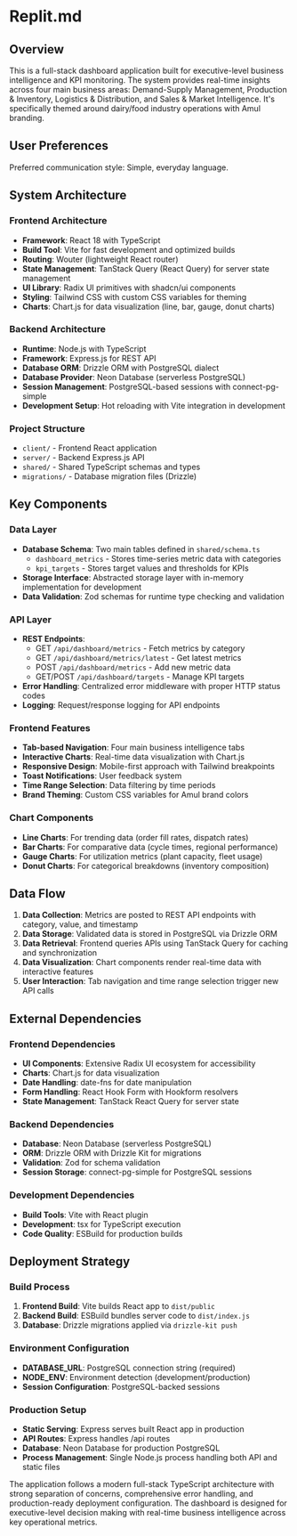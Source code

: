 # Replit.md

## Overview

This is a full-stack dashboard application built for executive-level business intelligence and KPI monitoring. The system provides real-time insights across four main business areas: Demand-Supply Management, Production & Inventory, Logistics & Distribution, and Sales & Market Intelligence. It's specifically themed around dairy/food industry operations with Amul branding.

## User Preferences

Preferred communication style: Simple, everyday language.

## System Architecture

### Frontend Architecture
- **Framework**: React 18 with TypeScript
- **Build Tool**: Vite for fast development and optimized builds
- **Routing**: Wouter (lightweight React router)
- **State Management**: TanStack Query (React Query) for server state management
- **UI Library**: Radix UI primitives with shadcn/ui components
- **Styling**: Tailwind CSS with custom CSS variables for theming
- **Charts**: Chart.js for data visualization (line, bar, gauge, donut charts)

### Backend Architecture
- **Runtime**: Node.js with TypeScript
- **Framework**: Express.js for REST API
- **Database ORM**: Drizzle ORM with PostgreSQL dialect
- **Database Provider**: Neon Database (serverless PostgreSQL)
- **Session Management**: PostgreSQL-based sessions with connect-pg-simple
- **Development Setup**: Hot reloading with Vite integration in development

### Project Structure
- `client/` - Frontend React application
- `server/` - Backend Express.js API
- `shared/` - Shared TypeScript schemas and types
- `migrations/` - Database migration files (Drizzle)

## Key Components

### Data Layer
- **Database Schema**: Two main tables defined in `shared/schema.ts`
  - `dashboard_metrics` - Stores time-series metric data with categories
  - `kpi_targets` - Stores target values and thresholds for KPIs
- **Storage Interface**: Abstracted storage layer with in-memory implementation for development
- **Data Validation**: Zod schemas for runtime type checking and validation

### API Layer
- **REST Endpoints**: 
  - GET `/api/dashboard/metrics` - Fetch metrics by category
  - GET `/api/dashboard/metrics/latest` - Get latest metrics
  - POST `/api/dashboard/metrics` - Add new metric data
  - GET/POST `/api/dashboard/targets` - Manage KPI targets
- **Error Handling**: Centralized error middleware with proper HTTP status codes
- **Logging**: Request/response logging for API endpoints

### Frontend Features
- **Tab-based Navigation**: Four main business intelligence tabs
- **Interactive Charts**: Real-time data visualization with Chart.js
- **Responsive Design**: Mobile-first approach with Tailwind breakpoints
- **Toast Notifications**: User feedback system
- **Time Range Selection**: Data filtering by time periods
- **Brand Theming**: Custom CSS variables for Amul brand colors

### Chart Components
- **Line Charts**: For trending data (order fill rates, dispatch rates)
- **Bar Charts**: For comparative data (cycle times, regional performance)
- **Gauge Charts**: For utilization metrics (plant capacity, fleet usage)
- **Donut Charts**: For categorical breakdowns (inventory composition)

## Data Flow

1. **Data Collection**: Metrics are posted to REST API endpoints with category, value, and timestamp
2. **Data Storage**: Validated data is stored in PostgreSQL via Drizzle ORM
3. **Data Retrieval**: Frontend queries APIs using TanStack Query for caching and synchronization
4. **Data Visualization**: Chart components render real-time data with interactive features
5. **User Interaction**: Tab navigation and time range selection trigger new API calls

## External Dependencies

### Frontend Dependencies
- **UI Components**: Extensive Radix UI ecosystem for accessibility
- **Charts**: Chart.js for data visualization
- **Date Handling**: date-fns for date manipulation
- **Form Handling**: React Hook Form with Hookform resolvers
- **State Management**: TanStack React Query for server state

### Backend Dependencies
- **Database**: Neon Database (serverless PostgreSQL)
- **ORM**: Drizzle ORM with Drizzle Kit for migrations
- **Validation**: Zod for schema validation
- **Session Storage**: connect-pg-simple for PostgreSQL sessions

### Development Dependencies
- **Build Tools**: Vite with React plugin
- **Development**: tsx for TypeScript execution
- **Code Quality**: ESBuild for production builds

## Deployment Strategy

### Build Process
1. **Frontend Build**: Vite builds React app to `dist/public`
2. **Backend Build**: ESBuild bundles server code to `dist/index.js`
3. **Database**: Drizzle migrations applied via `drizzle-kit push`

### Environment Configuration
- **DATABASE_URL**: PostgreSQL connection string (required)
- **NODE_ENV**: Environment detection (development/production)
- **Session Configuration**: PostgreSQL-backed sessions

### Production Setup
- **Static Serving**: Express serves built React app in production
- **API Routes**: Express handles /api routes
- **Database**: Neon Database for production PostgreSQL
- **Process Management**: Single Node.js process handling both API and static files

The application follows a modern full-stack TypeScript architecture with strong separation of concerns, comprehensive error handling, and production-ready deployment configuration. The dashboard is designed for executive-level decision making with real-time business intelligence across key operational metrics.
